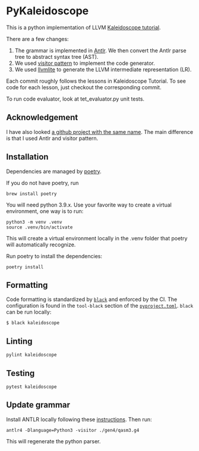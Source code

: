# PyKaleidoscope

This is a python implementation of LLVM [Kaleidoscope tutorial](https://llvm.org/docs/tutorial/MyFirstLanguageFrontend/index.html).

There are a few changes:

1. The grammar is implemented in [Antlr](https://www.antlr.org/). We then convert the Antlr parse tree to abstract syntax tree (AST).
1. We used [visitor pattern](https://en.wikipedia.org/wiki/Visitor_pattern) to implement the code generator.
1. We used [llvmlite](https://github.com/numba/llvmlite) to generate the LLVM intermediate representation (LR).

Each commit roughly follows the lessons in Kaleidoscope Tutorial. To see code for each lesson, just checkout the corresponding commit.

To run code evaluator, look at tet_evaluator.py unit tests.

## Acknowledgement

I have also looked [a github project with the same name](https://github.com/eliben/pykaleidoscope). The main difference is that I used Antlr and visitor pattern.

## Installation

Dependencies are managed by [poetry](https://python-poetry.org/). 

If you do not have poetry, run

```
brew install poetry
```

You will need python 3.9.x. Use your favorite way to create a virtual environment, one way is to run:

```
python3 -m venv .venv
source .venv/bin/activate
```

This will create a virtual environment locally in the .venv folder that poetry will automatically recognize.

Run poetry to install the dependencies:

```
poetry install
```

## Formatting

Code formatting is standardized by [`black`](https://github.com/psf/black) and enforced by the CI. The configuration is found in the `tool-black` section of the [`pyproject.toml`](pyproject.toml). `black` can be run locally:

```shell
$ black kaleidoscope
```

## Linting

```
pylint kaleidoscope
```

## Testing

```
pytest kaleidoscope
```

## Update grammar

Install ANTLR locally following these [instructions](https://github.com/antlr/antlr4/blob/master/doc/getting-started.md). Then run:

```
antlr4 -Dlanguage=Python3 -visitor ./gen4/qasm3.g4
```

This will regenerate the python parser.
